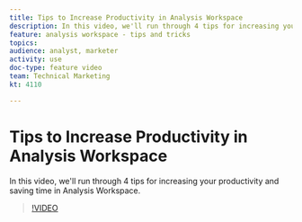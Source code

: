 ```yaml
---
title: Tips to Increase Productivity in Analysis Workspace
description: In this video, we'll run through 4 tips for increasing your productivity and saving time in Analysis Workspace.
feature: analysis workspace - tips and tricks
topics: 
audience: analyst, marketer
activity: use
doc-type: feature video
team: Technical Marketing
kt: 4110

---
```


# Tips to Increase Productivity in Analysis Workspace

In this video, we'll run through 4 tips for increasing your productivity and saving time in Analysis Workspace.

>[!VIDEO](https://video.tv.adobe.com/v/31157/?quality=12)
